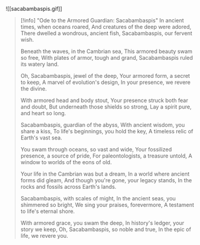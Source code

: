 ![[sacabambaspis.gif]]
> [!info]   "Ode to the Armored Guardian: Sacabambaspis"
> In ancient times, when oceans roared, And creatures of the deep were adored, There dwelled a wondrous, ancient fish, Sacabambaspis, our fervent wish.
> 
> Beneath the waves, in the Cambrian sea, This armored beauty swam so free, With plates of armor, tough and grand, Sacabambaspis ruled its watery land.
> 
> Oh, Sacabambaspis, jewel of the deep, Your armored form, a secret to keep, A marvel of evolution's design, In your presence, we revere the divine.
> 
> With armored head and body stout, Your presence struck both fear and doubt, But underneath those shields so strong, Lay a spirit pure, and heart so long.
> 
> Sacabambaspis, guardian of the abyss, With ancient wisdom, you share a kiss, To life's beginnings, you hold the key, A timeless relic of Earth's vast sea.
> 
> You swam through oceans, so vast and wide, Your fossilized presence, a source of pride, For paleontologists, a treasure untold, A window to worlds of the eons of old.
> 
> Your life in the Cambrian was but a dream, In a world where ancient forms did gleam, And though you're gone, your legacy stands, In the rocks and fossils across Earth's lands.
> 
> Sacabambaspis, with scales of might, In the ancient seas, you shimmered so bright, We sing your praises, forevermore, A testament to life's eternal shore.
> 
> With armored grace, you swam the deep, In history's ledger, your story we keep, Oh, Sacabambaspis, so noble and true, In the epic of life, we revere you.